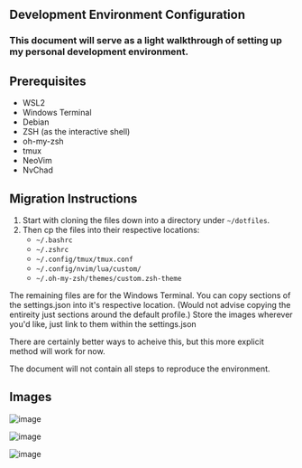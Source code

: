 ## Development Environment Configuration

### This document will serve as a light walkthrough of setting up my personal development environment.

## Prerequisites

- WSL2
- Windows Terminal
- Debian
- ZSH (as the interactive shell)
- oh-my-zsh
- tmux
- NeoVim
- NvChad

## Migration Instructions
1. Start with cloning the files down into a directory under `~/dotfiles`.
2. Then cp the files into their respective locations:
   - `~/.bashrc`
   - `~/.zshrc`
   - `~/.config/tmux/tmux.conf`
   - `~/.config/nvim/lua/custom/`
   - `~/.oh-my-zsh/themes/custom.zsh-theme`

  The remaining files are for the Windows Terminal. You can copy sections of the settings.json into it's respective location.
  (Would not advise copying the entireity just sections around the default profile.)
  Store the images wherever you'd like, just link to them within the settings.json

There are certainly better ways to acheive this, but this more explicit method will work for now.

The document will not contain all steps to reproduce the environment.

## Images

![image](https://github.com/johnlaws44/dotfiles/assets/47838352/5a2cb8d3-9e8f-4bfb-888a-82bb6d75c927)

![image](https://github.com/johnlaws44/dotfiles/assets/47838352/8b9ca028-30dd-451b-b25b-2b5b67db6cd2)

![image](https://github.com/johnlaws44/dotfiles/assets/47838352/c4d94043-4324-4036-aa07-57c997901ea2)

